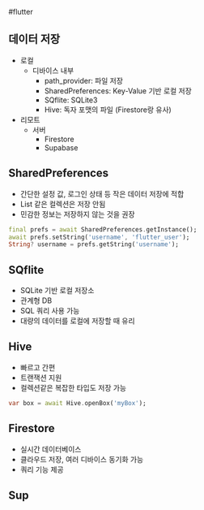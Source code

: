 #flutter 


## 데이터 저장
- 로컬
	- 디바이스 내부
		- path_provider: 파일 저장
		- SharedPreferences: Key-Value 기반 로컬 저장
		- SQflite: SQLite3
		- Hive: 독자 포맷의 파일 (Firestore랑 유사)
- 리모트
	- 서버
		- Firestore
		- Supabase


## SharedPreferences
- 간단한 설정 값, 로그인 상태 등 작은 데이터 저장에 적합
- List 같은 컬렉션은 저장 안됨
- 민감한 정보는 저장하지 않는 것을 권장

```dart
final prefs = await SharedPreferences.getInstance();
await prefs.setString('username', 'flutter_user');
String? username = prefs.getString('username');
```


## SQflite
- SQLite 기반 로컬 저장소
- 관계형 DB
- SQL 쿼리 사용 가능
- 대량의 데이터를 로컬에 저장할 때 유리


## Hive
- 빠르고 간편
- 트랜잭션 지원
- 컬렉션같은 복잡한 타입도 저장 가능

```dart
var box = await Hive.openBox('myBox');
```

## Firestore
- 실시간 데이터베이스
- 클라우드 저장, 여러 디바이스 동기화 가능
- 쿼리 기능 제공

## Sup